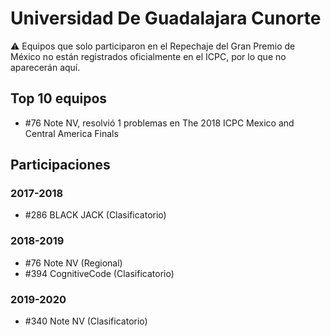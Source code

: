 # Universidad De Guadalajara Cunorte

:warning: Equipos que solo participaron en el Repechaje del Gran Premio de México no están registrados oficialmente en el ICPC, por lo que no aparecerán aquí.

## Top 10 equipos

- #76 Note NV, resolvió 1 problemas en The 2018 ICPC Mexico and Central America Finals

## Participaciones

### 2017-2018

- #286 BLACK JACK (Clasificatorio)

### 2018-2019

- #76 Note NV (Regional)
- #394 CognitiveCode (Clasificatorio)

### 2019-2020

- #340 Note NV (Clasificatorio)



